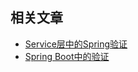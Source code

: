 ## 相关文章

+ [Service层中的Spring验证](docs/Service层中的Spring验证.md)
+ [Spring Boot中的验证](docs/SpringBoot中的验证.md)